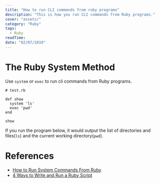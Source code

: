 ```yaml
---
title: "How to run CLI commands from ruby programs"
description: "This is how you run CLI commands from Ruby programs."
cover: "assets/"
category: "Ruby"
tags: 
  - Ruby
readTime: 
date: "02/07/2019"
---
```

# The Ruby System Method

Use `system` or `exec` to run cli commands from Ruby programs.

```
# test.rb

def show
  system 'ls'
  exec 'pwd'
end

show
```

If you run the program below, it would output the list of directories and files(`ls`) and the current working directory(`pwd`).

# References 
- [How to Run System Commands From Ruby](https://www.rubyguides.com/2018/12/ruby-system/)
- [4 Ways to Write and Run a Ruby Script](https://cobwwweb.com/four-ways-to-write-run-ruby-script)
